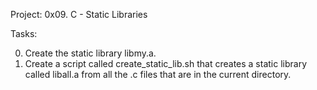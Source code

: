 Project: 0x09. C - Static Libraries

Tasks:

0. Create the static library libmy.a.
1. Create a script called create_static_lib.sh that creates a static library called liball.a from all the .c files that are in the current directory.
